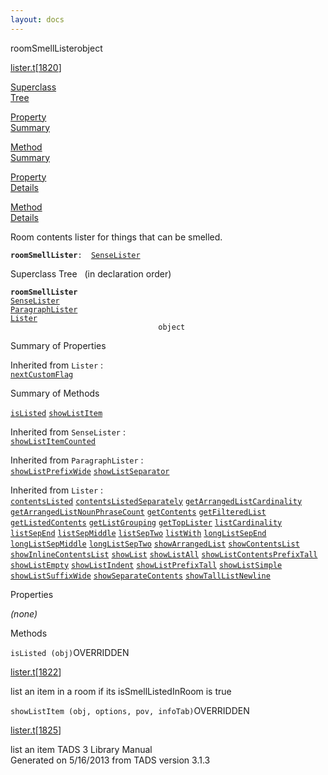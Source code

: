 ```yaml
---
layout: docs
---
```

<span class="title">roomSmellLister</span><span class="type">object</span>

[lister.t](../file/lister.t.html)\[[1820](../source/lister.t.html#1820)\]

[Superclass  
Tree](#_SuperClassTree_)

[Property  
Summary](#_PropSummary_)

[Method  
Summary](#_MethodSummary_)

[Property  
Details](#_Properties_)

[Method  
Details](#_Methods_)



Room contents lister for things that can be smelled.

**`roomSmellLister`**` :   `[`SenseLister`](../object/SenseLister.html)



<span id="_SuperClassTree_"></span>



<span class="hdln">Superclass Tree</span>   (in declaration order)



**`roomSmellLister`**  
[`SenseLister`](../object/SenseLister.html)  
[`ParagraphLister`](../object/ParagraphLister.html)  
[`Lister`](../object/Lister.html)  
`                                 object`  
<span id="_PropSummary_"></span>



<span class="hdln">Summary of Properties</span>  


Inherited from `Lister` :  
[`nextCustomFlag`](../object/Lister.html#nextCustomFlag)

<span id="_MethodSummary_"></span>



<span class="hdln">Summary of Methods</span>  



[`isListed`](#isListed) [`showListItem`](#showListItem)

Inherited from `SenseLister` :  
[`showListItemCounted`](../object/SenseLister.html#showListItemCounted)

Inherited from `ParagraphLister` :  
[`showListPrefixWide`](../object/ParagraphLister.html#showListPrefixWide) [`showListSeparator`](../object/ParagraphLister.html#showListSeparator)

Inherited from `Lister` :  
[`contentsListed`](../object/Lister.html#contentsListed) [`contentsListedSeparately`](../object/Lister.html#contentsListedSeparately) [`getArrangedListCardinality`](../object/Lister.html#getArrangedListCardinality) [`getArrangedListNounPhraseCount`](../object/Lister.html#getArrangedListNounPhraseCount) [`getContents`](../object/Lister.html#getContents) [`getFilteredList`](../object/Lister.html#getFilteredList) [`getListedContents`](../object/Lister.html#getListedContents) [`getListGrouping`](../object/Lister.html#getListGrouping) [`getTopLister`](../object/Lister.html#getTopLister) [`listCardinality`](../object/Lister.html#listCardinality) [`listSepEnd`](../object/Lister.html#listSepEnd) [`listSepMiddle`](../object/Lister.html#listSepMiddle) [`listSepTwo`](../object/Lister.html#listSepTwo) [`listWith`](../object/Lister.html#listWith) [`longListSepEnd`](../object/Lister.html#longListSepEnd) [`longListSepMiddle`](../object/Lister.html#longListSepMiddle) [`longListSepTwo`](../object/Lister.html#longListSepTwo) [`showArrangedList`](../object/Lister.html#showArrangedList) [`showContentsList`](../object/Lister.html#showContentsList) [`showInlineContentsList`](../object/Lister.html#showInlineContentsList) [`showList`](../object/Lister.html#showList) [`showListAll`](../object/Lister.html#showListAll) [`showListContentsPrefixTall`](../object/Lister.html#showListContentsPrefixTall) [`showListEmpty`](../object/Lister.html#showListEmpty) [`showListIndent`](../object/Lister.html#showListIndent) [`showListPrefixTall`](../object/Lister.html#showListPrefixTall) [`showListSimple`](../object/Lister.html#showListSimple) [`showListSuffixWide`](../object/Lister.html#showListSuffixWide) [`showSeparateContents`](../object/Lister.html#showSeparateContents) [`showTallListNewline`](../object/Lister.html#showTallListNewline)

<span id="_Properties_"></span>



<span class="hdln">Properties</span>  



*(none)* <span id="_Methods_"></span>



<span class="hdln">Methods</span>  



<span id="isListed"></span>

`isListed (obj)`<span class="rem">OVERRIDDEN</span>

[lister.t](../file/lister.t.html)\[[1822](../source/lister.t.html#1822)\]



list an item in a room if its isSmellListedInRoom is true



<span id="showListItem"></span>

`showListItem (obj, options, pov, infoTab)`<span class="rem">OVERRIDDEN</span>

[lister.t](../file/lister.t.html)\[[1825](../source/lister.t.html#1825)\]



list an item
TADS 3 Library Manual  
Generated on 5/16/2013 from TADS version 3.1.3


